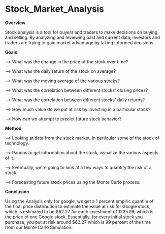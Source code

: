 # Stock_Market_Analysis

**Overview**

Stock analysis is a tool for buyers and traders to make decisions on buying and selling. By analyzing and reviewing past and current data, investors and traders are trying to gain market advantage by taking informed decisions.

**Goals**

--> What was the change in the price of the stock over time?

--> What was the daily return of the stock on average?

--> What was the moving average of the various stocks?

--> What was the correlation between different stocks' closing prices?

--> What was the correlation between different stocks' daily returns?

--> How much value do we put at risk by investing in a particular stock?

--> How can we attempt to predict future stock behavior?

**Method**

--> Looking at data from the stock market, in particular some of the stock of technology.

--> Pandas to get information about the stock, visualize the various aspects of it.

--> Eventually, we're going to look at a few ways to quantify the risk of a stock.

--> Forecasting future stock prices using the Monte Carlo process.

**Conclusion**

Using the Analysis only for google, we get a 1 percent empiric quantile of the final price distribution to estimate the value at risk for Google stock, which is estimated to be $62.27 for each investment of 1235.99, which is the price of one Google stock.
Essentially, for every initial stock you purchase, you put at risk around $62.27 which is  99 percent of the time from our Monte Carlo Simulation.
